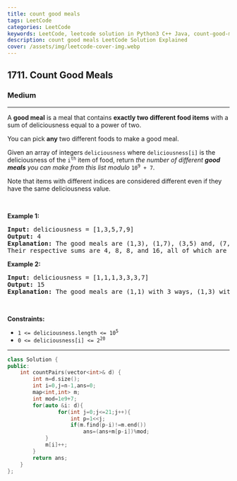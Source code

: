 ```yaml
---
title: count good meals
tags: LeetCode
categories: LeetCode
keywords: LeetCode, leetcode solution in Python3 C++ Java, count-good-meals solution
description: count good meals LeetCode Solution Explained
cover: /assets/img/leetcode-cover-img.webp
---
```



<h2>1711. Count Good Meals</h2><h3>Medium</h3><hr><div><p>A <strong>good meal</strong> is a meal that contains <strong>exactly two different food items</strong> with a sum of deliciousness equal to a power of two.</p>

<p>You can pick <strong>any</strong> two different foods to make a good meal.</p>

<p>Given an array of integers <code>deliciousness</code> where <code>deliciousness[i]</code> is the deliciousness of the <code>i<sup>​​​​​​th</sup>​​​​</code>​​​​ item of food, return <em>the number of different <strong>good meals</strong> you can make from this list modulo</em> <code>10<sup>9</sup> + 7</code>.</p>

<p>Note that items with different indices are considered different even if they have the same deliciousness value.</p>

<p>&nbsp;</p>
<p><strong>Example 1:</strong></p>

<pre><strong>Input:</strong> deliciousness = [1,3,5,7,9]
<strong>Output:</strong> 4
<strong>Explanation: </strong>The good meals are (1,3), (1,7), (3,5) and, (7,9).
Their respective sums are 4, 8, 8, and 16, all of which are powers of 2.
</pre>

<p><strong>Example 2:</strong></p>

<pre><strong>Input:</strong> deliciousness = [1,1,1,3,3,3,7]
<strong>Output:</strong> 15
<strong>Explanation: </strong>The good meals are (1,1) with 3 ways, (1,3) with 9 ways, and (1,7) with 3 ways.</pre>

<p>&nbsp;</p>
<p><strong>Constraints:</strong></p>

<ul>
	<li><code>1 &lt;= deliciousness.length &lt;= 10<sup>5</sup></code></li>
	<li><code>0 &lt;= deliciousness[i] &lt;= 2<sup>20</sup></code></li>
</ul>
</div>

---




```cpp
class Solution {
public:
    int countPairs(vector<int>& d) {
        int n=d.size();
        int i=0,j=n-1,ans=0;
        map<int,int> m;
        int mod=1e9+7;
        for(auto &i: d){
                for(int j=0;j<=21;j++){
                    int p=1<<j;
                    if(m.find(p-i)!=m.end())
                        ans=(ans+m[p-i])%mod;
            }
            m[i]++;
        }
        return ans;
    }
};
```
